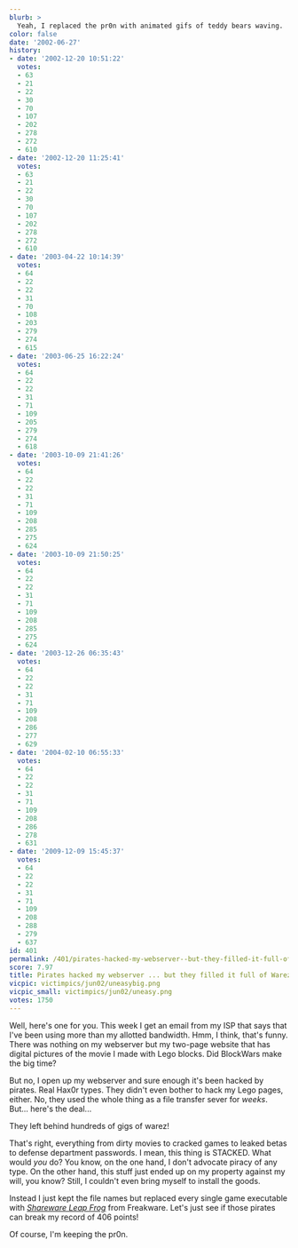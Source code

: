```yaml
---
blurb: >
  Yeah, I replaced the pr0n with animated gifs of teddy bears waving.
color: false
date: '2002-06-27'
history:
- date: '2002-12-20 10:51:22'
  votes:
  - 63
  - 21
  - 22
  - 30
  - 70
  - 107
  - 202
  - 278
  - 272
  - 610
- date: '2002-12-20 11:25:41'
  votes:
  - 63
  - 21
  - 22
  - 30
  - 70
  - 107
  - 202
  - 278
  - 272
  - 610
- date: '2003-04-22 10:14:39'
  votes:
  - 64
  - 22
  - 22
  - 31
  - 70
  - 108
  - 203
  - 279
  - 274
  - 615
- date: '2003-06-25 16:22:24'
  votes:
  - 64
  - 22
  - 22
  - 31
  - 71
  - 109
  - 205
  - 279
  - 274
  - 618
- date: '2003-10-09 21:41:26'
  votes:
  - 64
  - 22
  - 22
  - 31
  - 71
  - 109
  - 208
  - 285
  - 275
  - 624
- date: '2003-10-09 21:50:25'
  votes:
  - 64
  - 22
  - 22
  - 31
  - 71
  - 109
  - 208
  - 285
  - 275
  - 624
- date: '2003-12-26 06:35:43'
  votes:
  - 64
  - 22
  - 22
  - 31
  - 71
  - 109
  - 208
  - 286
  - 277
  - 629
- date: '2004-02-10 06:55:33'
  votes:
  - 64
  - 22
  - 22
  - 31
  - 71
  - 109
  - 208
  - 286
  - 278
  - 631
- date: '2009-12-09 15:45:37'
  votes:
  - 64
  - 22
  - 22
  - 31
  - 71
  - 109
  - 208
  - 288
  - 279
  - 637
id: 401
permalink: /401/pirates-hacked-my-webserver--but-they-filled-it-full-of-warez/
score: 7.97
title: Pirates hacked my webserver ... but they filled it full of Warez!
vicpic: victimpics/jun02/uneasybig.png
vicpic_small: victimpics/jun02/uneasy.png
votes: 1750
---
```


Well, here's one for you. This week I get an email from my ISP that says
that I've been using more than my allotted bandwidth. Hmm, I think,
that's funny. There was nothing on my webserver but my two-page website
that has digital pictures of the movie I made with Lego blocks. Did
BlockWars make the big time?

But no, I open up my webserver and sure enough it's been hacked by
pirates. Real Hax0r types. They didn't even bother to hack my Lego
pages, either. No, they used the whole thing as a file transfer sever
for *weeks*. But... here's the deal...

They left behind hundreds of gigs of warez!

That's right, everything from dirty movies to cracked games to leaked
betas to defense department passwords. I mean, this thing is STACKED.
What would *you* do? You know, on the one hand, I don't advocate piracy
of any type. On the other hand, this stuff just ended up on my property
against my will, you know? Still, I couldn't even bring myself to
install the goods.

Instead I just kept the file names but replaced every single game
executable with [*Shareware Leap
Frog*](https://web.archive.org/web/20020627000000/http://www.fileplanet.com/index.asp?file=42399)
from Freakware. Let's just see if those pirates can break my record of
406 points!

Of course, I'm keeping the pr0n.